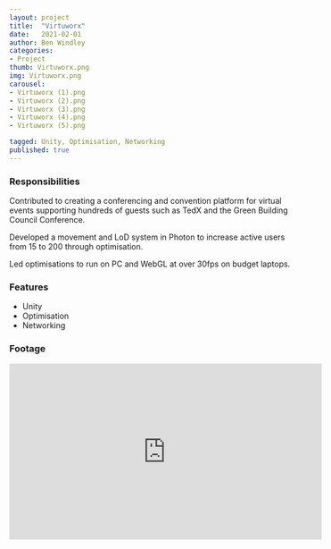 ```yaml
---
layout: project
title:  "Virtuworx"
date:   2021-02-01
author: Ben Windley
categories:
- Project
thumb: Virtuworx.png
img: Virtuworx.png
carousel:
- Virtuworx (1).png
- Virtuworx (2).png
- Virtuworx (3).png
- Virtuworx (4).png
- Virtuworx (5).png

tagged: Unity, Optimisation, Networking
published: true
---
```


### Responsibilities
Contributed to creating a conferencing and convention platform for virtual events supporting hundreds of guests such as TedX and the Green Building Council Conference.

Developed a movement and LoD system in Photon to increase active users from 15 to 200 through optimisation.

Led optimisations to run on PC and WebGL at over 30fps on budget laptops.


### Features

- Unity
- Optimisation
- Networking

### Footage

<p style="text-align: center">
<iframe width="560" height="315" src="https://www.youtube.com/watch?v=LAtpZk5VF3U?rel=0&amp;showinfo=0" frameborder="0" allow="autoplay; encrypted-media" allowfullscreen></iframe>
</p>
